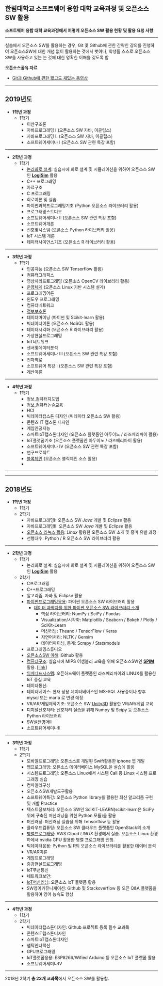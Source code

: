 ## 한림대학교 소프트웨어 융합 대학 교육과정 및 오픈소스SW 활용

**소프트웨어 융합 대학 교육과정에서 어떻게 오픈소스 SW 활용 현황 및 활용 요청 사항**

* * *
실습에서 오픈소스 SW를 활용하는 경우, Git 및 Github에 관한 간략한 강의를 진행하여 오픈소스SW에 대한 개념 없이 활용하는 것에서 벗어나, 학생들 스스로 오픈소스 SW를 사용하고 있는 는 것에 대한 명확한 이해를 갖도록 함

**오픈소스공유 자료**
   - [Git과 Github에 관한 짧고도 재밌는 동영상](https://www.youtube.com/playlist?list=PLAHa1zfLtLiPrxoBo9a1HVmauvE2Mn3xX)


*  *  *
## 2019년도
* **1학년 과정**
   * 1학기
      * 이산구조론
      * 자바프로그래밍 I (오픈소스 SW 자바, 이클립스)
      * 자바프로그래밍 II (오픈소스 SW 자바, 이클립스)
      * 소프트웨어세미나 I (오픈소스 SW 관련 특강 포함)

* * *

* **2학년 과정**
   * 1학기
      * [논리회로 설계](https://github.com/jeonggunlee/LogicDesign): 실습시에 회로 설계 및 시뮬레이션을 위하여 오픈소스 SW인 **[LogiSim](http://www.cburch.com/logisim/)** 활용   
      * C++ 프로그래밍
      * 자료구조
      * C 프로그래밍
      * 회로이론 및 실습
      * 파이썬과학프로그래밍기초 (Python 오픈소스 라이브러리 활용)
      * 프로그래밍스트디오
      * 소프트웨어세미나 II (오픈소스 SW 관련 특강 포함)
      * 소프트웨어개론
      * 신호및시스템 (오픈소스 Python 라이브러리 활용)
      * IoT 시스템 개론
      * 데이터사이언스기초 (오픈소스 R 라이브러리 활용)
      

* * *

* **3학년 과정**
   * 1학기
      * 인공지능 (오픈소스 SW Tensorflow 활용)
      * 컴퓨터그래픽스
      * 영상처리프로그래밍 (오픈소스 OpenCV 라이브러리 활용)
      * [운영체계](https://github.com/wonpyo-kim/OperatingSystems) (오픈소스 Linux 기반 시스템 설계)
      * 프로그래밍어론
      * 윈도우 프로그래밍
      * 컴퓨터네트워크
      * [정보보호론](https://github.com/emsecurity/Information_Security_2019_Spring)
      * 데이터마이닝 (파이썬 및 Scikit-learn 활용)
      * 빅데이터이론 (오픈소스 NoSQL 활용)
      * 데이터시각화 (오픈소스 R 라이브러리 활용)
      * 가상현실프로그래밍
      * IoT네트워크
      * 센서및데이터분석
      * 소프트웨어세미나 III (오픈소스 SW 관련 특강 포함)
      * 전자회로
      * 소프트웨어 특강 I (오픈소스 SW 관련 특강 포함)
      * 계산이론
          
      
* * *
   
* **4학년 과정**
   * 1학기
      * 정보,컴퓨터지도법
      * 정보,컴퓨터논술교육
      * HCI
      * 빅데이터캡스톤 디자인 (빅데이터 오픈소스 SW 활용)
      * 콘텐츠 IT 캡스톤 디자인
      * 게임인공지능
      * 스마트IoT캡스톤디자인 (오픈소스 플랫폼인 아두이노 / 라즈베리파이 활용)
      * IoT플랫폼기초 (오픈소스 플랫폼인 아두이노 / 라즈베리파이 활용)
      * 소프트웨어세미나 IV (오픈소스 SW 관련 특강 포함)
      * 연구프로젝트
      * [블록체인](https://github.com/emsecurity/Blockchain_2019_Spring) (오픈소스 블럭체인 소스 활용)
      * 
      
* * *



* * *
## 2018년도

* **1학년 과정**
   * 1학기
   * 2학기
      * 자바프로그래밍I: 오픈소스 SW *Java* 개발 및 *Eclipse* 활용
      * 자바프로그래밍II: 오픈소스 SW *Java* 개발 및 *Eclipse* 활용
      * [오픈소스 리눅스 활용](https://github.com/K-DH/OpenSourceLinux_2018_Fall): *Linux* 활용한 오픈소스 SW 소개 및 흥미 유발 과정
      * 선형대수: Python / R 오픈소스 SW 라이브러리 활용

* * *

* **2학년 과정**
   * 1학기
      * 논리회로 설계: 실습시에 회로 설계 및 시뮬레이션을 위하여 오픈소스 SW인 **[LogiSim](http://www.cburch.com/logisim/)** 활용   
   * 2학기
      * C프로그래밍
      * C++프로그래밍
      * 알고리즘: 자바 및 *Eclipse* 활용
      * [파이썬프로그래밍응용](https://github.com/kevindev0419/2018_2_AdvPython): 파이썬 오픈소스 SW 라이브러리 활용
         * [데이터 과학자를 위한 파이썬 오픈소스 SW 라이브러리 소개](https://medium.com/activewizards-machine-learning-company/top-15-python-libraries-for-data-science-in-in-2017-ab61b4f9b4a7)
            * 핵심 라이브러리: NumPy / SciPy / Pandas
            * Visualization/시각화: Matplotlib / Seaborn / Bokeh / Plotly / SciKit-Learn
            * 머신러닝: Theano / TensorFlow / Keras
            * 자연어처리: NLTK / Gensim
            * 데이터마이닝, 통계: Scrapy / Statsmodels
      * 프로그래밍스튜디오
      * [오픈소스SW 이해](https://github.com/emsecurity/Understandings_of_Open_Source_SW_2018_Fall): Github 활용
      * [컴퓨터구조](https://github.com/jeonggunlee/Computer_Arch_2018_Fall): 실습시에 MIPS 어셈블리 교육을 위해 오픈소스SW인 **[SPIM](https://en.wikipedia.org/wiki/SPIM)** 활용. [[link](http://spimsimulator.sourceforge.net/)]
      * [임베디드시스템](https://github.com/CIC-LAB/Embedded_system_2018-2): 오픈하드웨어 플랫폼인 라즈베리파이와 LINUX를 활용한 IoT 중심 교육 
      * 데이터통신:
      * 데이터베이스: 현재 상용 데이터베이스인 MS-SQL 사용중이나 향후 mysql 또는 maria 로 변경 예정
      * VR/AR/게임제작기초: 오픈소스 SW [Unity3D](https://docs.unity3d.com/kr/2018.1/Manual/ContributingToUnity.html) 활용한 VR/AR/게임 교육
      * 디지털신호처리: 신호처리 실습을 위해 Numpy 및 Scipy 등 오픈소스 Python 라이브러리 
      * SW실전영어II
      * 소프트웨어세미나Ⅱ


* * *

* **3학년 과정**
   * 1학기
   * 2학기
      * 모바일프로그래밍: 오픈소스로 개발된 Swift활용한 iphone 앱 개발
      * 웹프로그래밍: 오픈소스 데이터베이스 MySQL을 실습에 활용
      * 시스템프로그래밍: 오픈소스 Linux에서 시스템 Call 등 Linux 시스템 프로그래밍 실습
      * 컴파일러구성
      * 오픈소스SW개발도구활용
      * 소프트웨어특강: 오픈소스 Python library를 활용한 최신 알고리즘 구현 및 개발 Practice
      * 텍스트정보처리: 오픈소스 SW인 SciKIT-LEARN(scikit-learn은 SciPy 위에 구축된 머신러닝을 위한 Python 모듈)을 활용
      * 머신러닝: 머신러닝 실습을 위해 Tensorflow 등 활용
      * 클라우드컴퓨팅: 오픈소스 SW 클라우드 플랫폼인 OpenStack의 소개
      * [병렬프로그래밍](https://github.com/jeonggunlee/Parallel_Programming_2018_Fall): AWS Cloud *LINUX* 환경에서 실습. 오픈소스 Linux 환경하에서 nvidia GPU 활용한 병렬 프로그래밍 진행.
      * 빅데이터응용: Python 및 R의 오픈소스 라이브러리를 활용한 데이터 분석
      * VR/AR이론
      * 게임프로그래밍
      * 증강현실프로그래밍 
      * IoT무선통신
      * 네트워크보안:
      * [IoT머신러닝](https://github.com/kevindev0419/2018_2_IoTML): 오픈소스 IoT 플랫폼 활용
      * SW영어커뮤니케이션: Github 및 Stackoverflow 등 오픈 Q&A 플랫폼을 활용하여 영어 능슥도 향상



* * *
   
* **4학년 과정**
   * 1학기
   * 2학기
      * 빅데이터캡스톤디자인: Github 프로젝트 등록 필수 교과목
      * 콘텐츠IT캡스톤디자인
      * 스마트IoT캡스톤디자인
      * 햅틱인터랙션
      * GPU프로그래밍
      * IoT플랫폼응용: ESP8266/Wified Arduino 등 오픈소스 IoT 플랫폼 활용
      * 소프트웨어세미나Ⅳ

* * *

2018년 2학기 **총 23개 교과목**에서 오픈소스 SW를 활용함.

